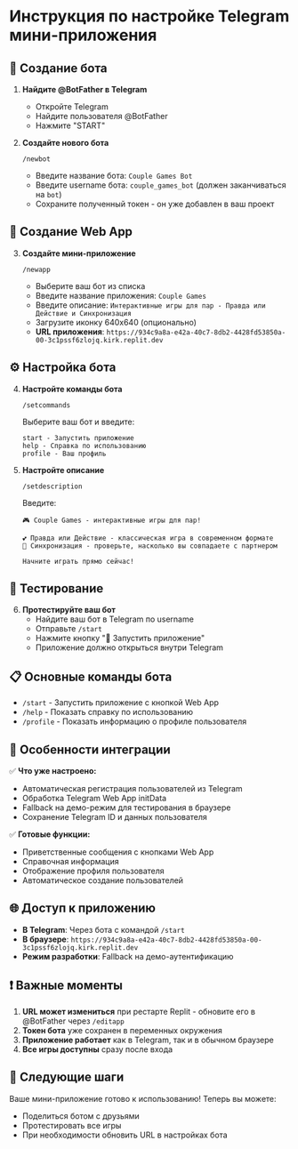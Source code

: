 # Инструкция по настройке Telegram мини-приложения

## 🤖 Создание бота

1. **Найдите @BotFather в Telegram**
   - Откройте Telegram
   - Найдите пользователя @BotFather
   - Нажмите "START"

2. **Создайте нового бота**
   ```
   /newbot
   ```
   - Введите название бота: `Couple Games Bot`
   - Введите username бота: `couple_games_bot` (должен заканчиваться на `bot`)
   - Сохраните полученный токен - он уже добавлен в ваш проект

## 📱 Создание Web App

3. **Создайте мини-приложение**
   ```
   /newapp
   ```
   - Выберите ваш бот из списка
   - Введите название приложения: `Couple Games`
   - Введите описание: `Интерактивные игры для пар - Правда или Действие и Синхронизация`
   - Загрузите иконку 640x640 (опционально)
   - **URL приложения**: `https://934c9a8a-e42a-40c7-8db2-4428fd53850a-00-3c1pssf6zlojq.kirk.replit.dev`

## ⚙️ Настройка бота

4. **Настройте команды бота**
   ```
   /setcommands
   ```
   Выберите ваш бот и введите:
   ```
   start - Запустить приложение
   help - Справка по использованию
   profile - Ваш профиль
   ```

5. **Настройте описание**
   ```
   /setdescription
   ```
   Введите:
   ```
   🎮 Couple Games - интерактивные игры для пар!
   
   💕 Правда или Действие - классическая игра в современном формате
   🎯 Синхронизация - проверьте, насколько вы совпадаете с партнером
   
   Начните играть прямо сейчас!
   ```

## 🚀 Тестирование

6. **Протестируйте ваш бот**
   - Найдите ваш бот в Telegram по username
   - Отправьте `/start`
   - Нажмите кнопку "🚀 Запустить приложение"
   - Приложение должно открыться внутри Telegram

## 📋 Основные команды бота

- `/start` - Запустить приложение с кнопкой Web App
- `/help` - Показать справку по использованию
- `/profile` - Показать информацию о профиле пользователя

## 🔧 Особенности интеграции

✅ **Что уже настроено:**
- Автоматическая регистрация пользователей из Telegram
- Обработка Telegram Web App initData
- Fallback на демо-режим для тестирования в браузере
- Сохранение Telegram ID и данных пользователя

✅ **Готовые функции:**
- Приветственные сообщения с кнопками Web App
- Справочная информация
- Отображение профиля пользователя
- Автоматическое создание пользователей

## 🌐 Доступ к приложению

- **В Telegram**: Через бота с командой `/start`
- **В браузере**: `https://934c9a8a-e42a-40c7-8db2-4428fd53850a-00-3c1pssf6zlojq.kirk.replit.dev`
- **Режим разработки**: Fallback на демо-аутентификацию

## ❗ Важные моменты

1. **URL может измениться** при рестарте Replit - обновите его в @BotFather через `/editapp`
2. **Токен бота** уже сохранен в переменных окружения
3. **Приложение работает** как в Telegram, так и в обычном браузере
4. **Все игры доступны** сразу после входа

## 🎯 Следующие шаги

Ваше мини-приложение готово к использованию! Теперь вы можете:
- Поделиться ботом с друзьями
- Протестировать все игры
- При необходимости обновить URL в настройках бота